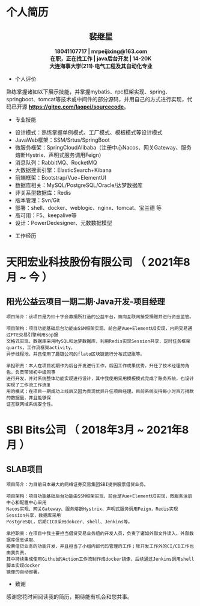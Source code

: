# 个人简历


<center><h2>裴继星</h2></center>
<center><b>18041107717 | mrpeijixing@163.com</b></center>
<center><b>在职，正在找工作 | java后台开发 | 14-20K</b></center>
<center><b>大连海事大学(211)·电气工程及其自动化专业</b></center>

+ 个人评价

熟练掌握诸如以下展示技能，并掌握mybatis、rpc框架实现、spring、springboot、tomcat等技术或中间件的部分源码，并用自己的方式进行实现，代码已开源 <b>https://gitee.com/laopei/sourcecode</b>。

+ 专业技能

- 设计模式：熟练掌握单例模式、工厂模式、模板模式等设计模式
- JavaWeb框架：SSM/Srtus/SpringBoot
- 微服务框架：SpringCloudAlibaba（注册中心Nacos、网关Gateway、服务熔断Hystrix、声明式服务调用Feign）
- 消息队列：RabbitMQ、RocketMQ
- 大数据搜索引擎：ElasticSearch+Kibana
- 前端框架：Bootstrap/Vue+ElementUI
- 数据库相关：MySQL/PostgreSQL/Oracle/达梦数据库
- 非关系型数据库：Redis
- 版本管理：Svn/Git
- 部署：shell、docker、weblogic、nginx、tomcat、宝兰德 等
- 高可用：F5、keepalive等
- 设计：PowerDedesigner、元数数据模型

+ 工作经历

# 天阳宏业科技股份有限公司 （ 2021年8月 ~ 今 ）

## 阳光公益云项目一期二期·Java开发-项目经理

```text
项目简介：该项目是为红十字会募捐所打造的公益平台，面向互联网接受捐赠并进行资金监管。

项目架构：项目功能基础后台功能由SSM框架实现，前台是Vue+ElementUI实现，内网交易通过PTE交易引擎利用sop报
文格式实现，数据库采用MySQL和达梦数据库，利用Redis实现Session共享，定时任务框架quarts，工作流框架activity，
异步线程池，并且使用了趣链公司的flato区块链进行分布式记账等。

承担职责：本人在项目初期作为后台开发进行工作，后因工作成果优秀，升任了技术经理的角色，负责带领初中级同事
进行开发，并对系统整体功能实现进行设计，其中我使用采用模板模式完成了账务系统，也设计实现了工作流工作流复
用的模式；在项目一期成功上线后又因为表现优异升任项目经理。目前系统支持每小时百万捐款的数据量，并且能够保
证互联网域系统安全性。

```

# SBI Bits公司 （ 2018年3月 ~ 2021年8月 ）
## SLAB项目
```text
项目简介：为目前日本最大的网络证券交易集团SBI提供股票借贷业务。

项目架构：项目功能基础后台功能由SSM框架实现，前台是Vue+ElementUI实现，微服务注册中心和配置中心采用
Nacos实现、网关Gateway、服务熔断Hystrix、声明式服务调用Feign，Redis实现Session共享，数据库采用
PostgreSQL，后期CICD采用dokcer、shell、Jenkins等。

承担职责：在项目中我主要担当借贷交易业务组的开发人员，负责了诸如外部文件读入、外部数据库信息读取、
股票借贷业务的功能开发，并且担当了小组内部代码管理的工作；除开发工作外的CI/CD工作也由我负责，
其中持续集成使用Github的Action工作流制作成docker镜像，后续通过Jenkins调用shell脚本实现docker
镜像的自动部署。

```

+ 致谢

感谢您花时间阅读我的简历，期待能有机会和您共事。

